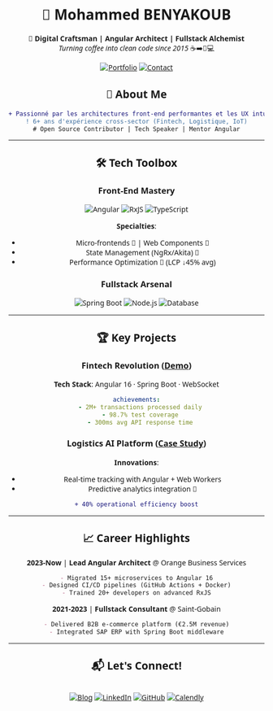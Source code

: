 <div align="center" style="font-family: 'Segoe UI', sans-serif; max-width: 800px; margin: 0 auto;">

# 👋 Mohammed BENYAKOUB  
**🎯 Digital Craftsman | Angular Architect | Fullstack Alchemist**  
*Turning coffee into clean code since 2015* ☕➡️👨💻  

[![Portfolio](https://img.shields.io/badge/🚀_Portfolio-Explore_My_Work-2E5AAC?style=for-the-badge)](https://benyakoub.com)
[![Contact](https://img.shields.io/badge/📬_Contact-Me_Now!-success?style=for-the-badge)](mailto:contact@benyakoub.com)


## 🌟 **About Me**
```diff
+ Passionné par les architectures front-end performantes et les UX intuitives
! 6+ ans d'expérience cross-sector (Fintech, Logistique, IoT)
# Open Source Contributor | Tech Speaker | Mentor Angular
```

---

## 🛠️ **Tech Toolbox**

### **Front-End Mastery**  
![Angular](https://img.shields.io/badge/Angular-v16+-DD0031?logo=angular&logoColor=white)
![RxJS](https://img.shields.io/badge/RxJS-6.x-B7178C?logo=reactivex)
![TypeScript](https://img.shields.io/badge/TypeScript-5.0+-3178C6?logo=typescript)

**Specialties**:  
- Micro-frontends 🧩 | Web Components 🔌  
- State Management (NgRx/Akita) 🧠  
- Performance Optimization 🚀 (LCP ↓45% avg)

### **Fullstack Arsenal**  
![Spring Boot](https://img.shields.io/badge/Spring_Boot-3.1-6DB33F?logo=spring)
![Node.js](https://img.shields.io/badge/Node.js-18.x-339933?logo=nodedotjs)
![Database](https://img.shields.io/badge/Databases-MongoDB%20|%20PostgreSQL%20|%20Redis-47A248)

---

## 🏆 **Key Projects**

### **Fintech Revolution** ([Demo](https://benyakoub.com/fintech))  
**Tech Stack**: Angular 16 · Spring Boot · WebSocket  
```yaml
achievements:
  - 2M+ transactions processed daily
  - 98.7% test coverage
  - 300ms avg API response time
```

### **Logistics AI Platform** ([Case Study](https://benyakoub.com/logistics-ai))  
**Innovations**:  
- Real-time tracking with Angular + Web Workers  
- Predictive analytics integration 🤖  
```diff
+ 40% operational efficiency boost
```

---

## 📈 **Career Highlights**

**2023-Now** | **Lead Angular Architect** @ Orange Business Services  
```markdown
- Migrated 15+ microservices to Angular 16
- Designed CI/CD pipelines (GitHub Actions + Docker)
- Trained 20+ developers on advanced RxJS
```

**2021-2023** | **Fullstack Consultant** @ Saint-Gobain  
```markdown
- Delivered B2B e-commerce platform (€2.5M revenue)
- Integrated SAP ERP with Spring Boot middleware
```

---

## 📬 **Let's Connect!**

<div align="center" style="display: grid; grid-template-columns: repeat(auto-fit, minmax(120px, 1fr)); gap: 15px;">

[![Blog](https://img.shields.io/badge/📖_Blog-Read_My_Tech_Thoughts-blue)](https://blog.benyakoub.com)
[![LinkedIn](https://img.shields.io/badge/💼_LinkedIn-Connect_Professionally-0A66C2?logo=linkedin)](https://linkedin.com/in/mbenyakoub)
[![GitHub](https://img.shields.io/badge/🐙_GitHub-Explore_My_Code-181717?logo=github)](https://github.com/mbenyakoub)
[![Calendly](https://img.shields.io/badge/📅_Meeting-Schedule_Now!-006B75?logo=calendly)](https://calendly.com/mbenyakoub)

</div>

</div>

```